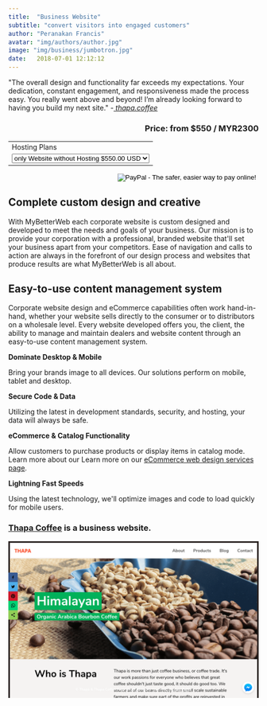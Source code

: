 ```yaml
---
title:  "Business Website"
subtitle: "convert visitors into engaged customers"
author: "Peranakan Francis"
avatar: "img/authors/author.jpg"
image: "img/business/jumbotron.jpg"
date:   2018-07-01 12:12:12
---
```


"The overall design and functionality far exceeds my expectations. Your dedication, constant engagement, and responsiveness made the process easy. You really went above and beyond! I’m already looking forward to having you build my next site." -<a href="https://thapa.coffee" target="_blank"><i> thapa.coffee</i></a>

<div style="text-align: right">
<h3>Price: from $550 / MYR2300</h3></div>
<div align="right">
<form action="https://www.paypal.com/cgi-bin/webscr" method="post" target="_top">
<input type="hidden" name="cmd" value="_s-xclick">
<input type="hidden" name="hosted_button_id" value="V7RUYG9WTASGC">
<table>
<tr><td><input type="hidden" name="on0" value="Business Website Development">Hosting Plans</td></tr><tr><td><select name="os0">
	<option value="only Website without Hosting">only Website without Hosting $550.00 USD</option>
	<option value="1 year Hosting">1 year Hosting $600.00 USD</option>
</select> </td></tr>
</table>
<input type="hidden" name="currency_code" value="USD">
<input type="image" src="https://www.paypalobjects.com/en_US/i/btn/btn_buynowCC_LG.gif" border="0" name="submit" alt="PayPal - The safer, easier way to pay online!">
<img alt="" border="0" src="https://www.paypalobjects.com/en_US/i/scr/pixel.gif" width="1" height="1">
</form>
</div>

## Complete custom design and creative
With MyBetterWeb each corporate website is custom designed and developed to meet the needs and goals of your business. Our mission is to provide your corporation with a professional, branded website that'll set your business apart from your competitors. Ease of navigation and calls to action are always in the forefront of our design process and websites that produce results are what MyBetterWeb is all about.

## Easy-to-use content management system
Corporate website design and eCommerce capabilities often work hand-in-hand, whether your website sells directly to the consumer or to distributors on a wholesale level. Every website developed offers you, the client, the ability to manage and maintain dealers and website content through an easy-to-use content management system.

**Dominate Desktop & Mobile**

Bring your brands image to all devices. Our solutions perform on mobile, tablet and desktop.

**Secure Code & Data**

Utilizing the latest in development standards, security, and hosting, your data will always be safe.

**eCommerce & Catalog Functionality**

Allow customers to purchase products or display items in catalog mode. Learn more about our Learn more on our <a href="https://mybetterweb.site/#/2018/09/10/ecommerce-online-shop" target="_blank" class="effect-underline">eCommerce web design services page</a>.

**Lightning Fast Speeds**

Using the latest technology, we'll optimize images and code to load quickly for mobile users.

### [Thapa Coffee](https://thapa.coffee) is a business website.
<a href="https://thapa.coffee" target="_blank"><img src="img/business/thapa.png" id="responsive-image" width="640">
<br/>

